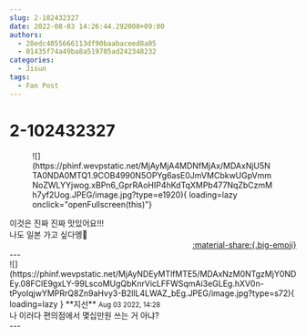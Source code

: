 ```yaml
---
slug: 2-102432327
date: 2022-08-03 14:26:44.292000+09:00
authors:
  - 28edc4055666113df90baabaceed8a05
  - 01435f74a49ba8a519705ad242348232
categories:
  - Jisun
tags:
  - Fan Post
---
```


# 2-102432327

<div class="post-container" markdown="1">
<div class="content-container md-sidebar__scrollwrap" markdown="1">


<figure markdown="1">
![](https://phinf.wevpstatic.net/MjAyMjA4MDNfMjAx/MDAxNjU5NTA0NDA0MTQ1.9COB4990N5OPYg6asE0JmVMCbkwUGpVmmNoZWLYYjwog.xBPn6_GprRAoHIP4hKdTqXMPb477NqZbCzmMh7yf2Uog.JPEG/image.jpg?type=e1920){ loading=lazy onclick="openFullscreen(this)"}
</figure>
이것은 진짜 진짜 맛있어요!!!<br>나도 일본 가고 싶다엥🥹

</div>
</div>

<div style="text-align: right;" markdown="1">
<a href="https://weverse.io/fromis9/fanpost/2-102432327" style="text-align: right;">:material-share:{.big-emoji}</a>
</div>
---

<div class="comments-container md-sidebar__scrollwrap" markdown="1">
<div class="comment" markdown="1">
<div class='id-container' markdown="1">
![](https://phinf.wevpstatic.net/MjAyNDEyMTlfMTE5/MDAxNzM0NTgzMjY0NDEy.08FClE9gxLY-99LscoMUgQbKnrVicLFFWSqmAi3eGLEg.hXV0n-tPyoIqjwYMPRrQ8Zn9aHvy3-B2llL4LWAZ_bEg.JPEG/image.jpg?type=s72){ loading=lazy }
**<span class="artist">지선</span>** <small>Aug 03 2022, 14:28</small><br>
</div>
<div class='comment-body' markdown="1">
나 이러다 편의점에서 몇십만원 쓰는 거 아냐?
</div>
</div>
</div>
---
